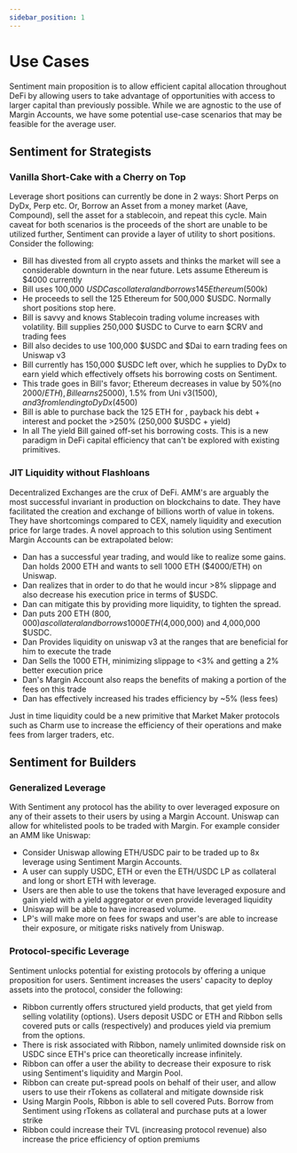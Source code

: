 ```yaml
---
sidebar_position: 1
---
```


# Use Cases

Sentiment main proposition is to allow efficient capital allocation throughout 
DeFi by allowing users to take advantage of opportunities with access to larger 
capital than previously possible. While we are agnostic to the use of Margin 
Accounts, we have some potential use-case scenarios that may be feasible for 
the average user.

## Sentiment for Strategists

### Vanilla Short-Cake with a Cherry on Top

Leverage short positions can currently be done in 2 ways: Short Perps on DyDx, 
Perp etc. Or, Borrow an Asset from a money market (Aave, Compound), sell the 
asset for a stablecoin, and repeat this cycle. Main caveat for both scenarios 
is the proceeds of the short are unable to be utilized further, Sentiment can 
provide a layer of utility to short positions. Consider the following:

* Bill has divested from all crypto assets and thinks the market will see a 
considerable downturn in the near future. Lets assume Ethereum is $4000 
currently 
* Bill uses 100,000 $USDC as collateral and borrows 145 Ethereum ($500k) 
* He proceeds to sell the 125 Ethereum for 500,000 $USDC. Normally short 
positions stop here.
* Bill is savvy and knows Stablecoin trading volume increases with volatility. 
Bill supplies 250,000 $USDC to Curve to earn $CRV and trading fees 
* Bill also decides to use 100,000 $USDC and $Dai to earn trading fees on 
Uniswap v3 
* Bill currently has 150,000 $USDC left over, which he supplies to DyDx to 
earn yield which effectively offsets his borrowing costs on Sentiment. 
* This trade goes in Bill's favor; Ethereum decreases in value by 50%(no 
$2000/ETH), Bill earns 2% from Curve ($5000), 1.5% from Uni v3($1500), and 3% 
from lending to DyDx($4500)
* Bill is able to purchase back the 125 ETH for , payback his debt + interest 
and pocket the >250% (250,000 $USDC + yield) 
* In all The yield Bill gained off-set his borrowing costs. This is a new 
paradigm in DeFi capital efficiency that can't be explored with existing primitives.

### JIT Liquidity without Flashloans

Decentralized Exchanges are the crux of DeFi. AMM's are arguably the most 
successful invariant in production on blockchains to date. They have 
facilitated the creation and exchange of billions worth of value in tokens. 
They have shortcomings compared to CEX, namely liquidity and execution price 
for large trades. A novel approach to this solution using Sentiment Margin 
Accounts can be extrapolated below:

* Dan has a successful year trading, and would like to realize some gains. 
Dan holds 2000 ETH and wants to sell 1000 ETH ($4000/ETH) on Uniswap. 
* Dan realizes that in order to do that he would incur >8% slippage and also 
decrease his execution price in terms of $USDC. 
* Dan can mitigate this by providing more liquidity, to tighten the spread.
* Dan puts 200 ETH ($800,000) as collateral and borrows 1000 ETH($4,000,000) 
and 4,000,000 $USDC.
* Dan Provides liquidity on uniswap v3 at the ranges that are beneficial for 
him to execute the trade
* Dan Sells the 1000 ETH, minimizing slippage to <3% and getting a 2% better 
execution price
* Dan's Margin Account also reaps the benefits of making a portion of the fees 
on this trade 
* Dan has effectively increased his trades efficiency by ~5% (less fees)

Just in time liquidity could be a new primitive that Market Maker protocols 
such as Charm use to increase the efficiency of their operations and make fees 
from larger traders, etc.

## Sentiment for Builders

### Generalized Leverage

With Sentiment any protocol has the ability to over leveraged exposure on any 
of their assets to their users by using a Margin Account. Uniswap can allow 
for whitelisted pools to be traded with Margin. For example consider an AMM 
like Uniswap:

* Consider Uniswap allowing ETH/USDC pair to be traded up to 8x leverage using 
Sentiment Margin Accounts.
* A user can supply USDC, ETH or even the ETH/USDC LP as collateral and long 
or short ETH with leverage. 
* Users are then able to use the tokens that have leveraged exposure and gain 
yield with a yield aggregator or even provide leveraged liquidity
* Uniswap will be able to have increased volume.
* LP's will make more on fees for swaps and user's are able to increase their 
exposure, or mitigate risks natively from Uniswap.

### Protocol-specific Leverage

Sentiment unlocks potential for existing protocols by offering a unique 
proposition for users. Sentiment increases the users' capacity to deploy 
assets into the protocol, consider the following:

* Ribbon currently offers structured yield products, that get yield from 
selling volatility (options). Users deposit USDC or ETH and Ribbon sells 
covered puts or calls (respectively) and produces yield via premium from the 
options. 
* There is risk associated with Ribbon, namely unlimited downside risk on USDC 
since ETH's price can theoretically increase infinitely. 
* Ribbon can offer a user the ability to decrease their exposure to risk using 
Sentiment's liquidity and Margin Pool.
* Ribbon can create put-spread pools on behalf of their user, and allow users 
to use their rTokens as collateral and mitigate downside risk 
* Using Margin Pools, Ribbon is able to sell covered Puts. Borrow from 
Sentiment using rTokens as collateral and purchase puts at a lower strike 
* Ribbon could increase their TVL (increasing protocol revenue) also increase 
the price efficiency of option premiums 

